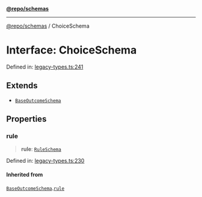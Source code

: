 [**@repo/schemas**](../README.md)

---

[@repo/schemas](../README.md) / ChoiceSchema

# Interface: ChoiceSchema

Defined in: [legacy-types.ts:241](https://github.com/alexqguo/drinking-board-game-v3/blob/b790afaa2e3b8fa2b8d92187d67ae85cb9db6cc2/packages/schemas/src/legacy-types.ts#L241)

## Extends

- [`BaseOutcomeSchema`](BaseOutcomeSchema.md)

## Properties

### rule

> **rule**: [`RuleSchema`](../type-aliases/RuleSchema.md)

Defined in: [legacy-types.ts:230](https://github.com/alexqguo/drinking-board-game-v3/blob/b790afaa2e3b8fa2b8d92187d67ae85cb9db6cc2/packages/schemas/src/legacy-types.ts#L230)

#### Inherited from

[`BaseOutcomeSchema`](BaseOutcomeSchema.md).[`rule`](BaseOutcomeSchema.md#rule)
